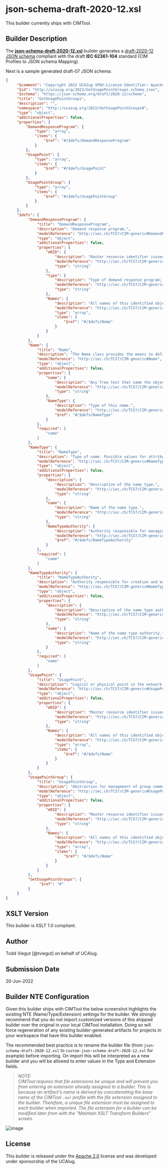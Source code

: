 # json-schema-draft-2020-12.xsl

This builder currently ships with CIMTool.

## Builder Description

The **[json-schema-draft-2020-12.xsl](json-schema-draft-2020-12.xsl)** builder generates a [draft-2020-12 JSON schema](https://json-schema.org/draft/2020-12/release-notes.html) compliant with the draft **IEC 62361-104** standard (CIM Profiles to JSON schema Mapping).

Next is a sample generated draft-07 JSON schema:

```JSON
{
     "$comment": "Copyright 2022 UCAIug SPDX-License-Identifier: Apache-2.0",
     "$id": "http://ucaiug.org/2022/GetUsagePointGroups.schema.json",
     "$schema": "https://json-schema.org/draft/2020-12/schema",
     "title": "GetUsagePointGroups",
     "description": "",
     "namespace": "http://ucaiug.org/2022/GetUsagePointGroups#",
     "type": "object",
     "additionalProperties": false,
     "properties": {
         "DemandResponseProgram": {
             "type": "array",
             "items": {
                 "$ref": "#/$defs/DemandResponseProgram"
             }
         },
         "UsagePoint": {
             "type": "array",
             "items": {
                 "$ref": "#/$defs/UsagePoint"
             }
         },
         "UsagePointGroup": {
             "type": "array",
             "items": {
                 "$ref": "#/$defs/UsagePointGroup"
             }
         }
     },
     "$defs": {
          "DemandResponseProgram": {
              "title": "DemandResponseProgram",
              "description": "Demand response program.",
              "modelReference": "http://iec.ch/TC57/CIM-generic#DemandResponseProgram",
              "type": "object",
              "additionalProperties": false,
              "properties": {
                  "mRID": {
                      "description": "Master resource identifier issued by a model authority. The mRID is unique within an exchange context. Global uniqueness is easily achieved by using a UUID, as specified in RFC 4122, for the mRID. The use of UUID is strongly recommended. For CIMXML data files in RDF syntax conforming to IEC 61970-552, the mRID is mapped to rdf:ID or rdf:about attributes that identify CIM object elements.",
                      "modelReference": "http://iec.ch/TC57/CIM-generic#IdentifiedObject.mRID",
                      "type": "string"
                  },
                  "type": {
                      "description": "Type of demand response program; examples are CPP (critical-peak pricing), RTP (real-time pricing), DLC (direct load control), DBP (demand bidding program), BIP (base interruptible program). Note that possible types change a lot and it would be impossible to enumerate them all.",
                      "modelReference": "http://iec.ch/TC57/CIM-generic#DemandResponseProgram.type",
                      "type": "string"
                  },
                  "Names": {
                      "description": "All names of this identified object.",
                      "modelReference": "http://iec.ch/TC57/CIM-generic#IdentifiedObject.Names",
                      "type": "array",
                      "items": {
                          "$ref": "#/$defs/Name"
                      }
                  }
              }
          },
          "Name": {
              "title": "Name",
              "description": "The Name class provides the means to define any number of human readable names for an object. A name is <b>not</b> to be used for defining inter-object relationships. For inter-object relationships instead use the object identification 'mRID'.",
              "modelReference": "http://iec.ch/TC57/CIM-generic#Name",
              "type": "object",
              "additionalProperties": false,
              "properties": {
                  "name": {
                      "description": "Any free text that name the object.",
                      "modelReference": "http://iec.ch/TC57/CIM-generic#Name.name",
                      "type": "string"
                  },
                  "NameType": {
                      "description": "Type of this name.",
                      "modelReference": "http://iec.ch/TC57/CIM-generic#Name.NameType",
                      "$ref": "#/$defs/NameType"
                  }
              },
              "required": [
                  "name"
              ]
          },
          "NameType": {
              "title": "NameType",
              "description": "Type of name. Possible values for attribute 'name' are implementation dependent but standard profiles may specify types. An enterprise may have multiple IT systems each having its own local name for the same object, e.g. a planning system may have different names from an EMS. An object may also have different names within the same IT system, e.g. localName as defined in CIM version 14. The definition from CIM14 is: The localName is a human readable name of the object. It is a free text name local to a node in a naming hierarchy similar to a file directory structure. A power system related naming hierarchy may be: Substation, VoltageLevel, Equipment etc. Children of the same parent in such a hierarchy have names that typically are unique among them.",
              "modelReference": "http://iec.ch/TC57/CIM-generic#NameType",
              "type": "object",
              "additionalProperties": false,
              "properties": {
                  "description": {
                      "description": "Description of the name type.",
                      "modelReference": "http://iec.ch/TC57/CIM-generic#NameType.description",
                      "type": "string"
                  },
                  "name": {
                      "description": "Name of the name type.",
                      "modelReference": "http://iec.ch/TC57/CIM-generic#NameType.name",
                      "type": "string"
                  },
                  "NameTypeAuthority": {
                      "description": "Authority responsible for managing names of this type.",
                      "modelReference": "http://iec.ch/TC57/CIM-generic#NameType.NameTypeAuthority",
                      "$ref": "#/$defs/NameTypeAuthority"
                  }
              },
              "required": [
                  "name"
              ]
          },
          "NameTypeAuthority": {
              "title": "NameTypeAuthority",
              "description": "Authority responsible for creation and management of names of a given type; typically an organization or an enterprise system.",
              "modelReference": "http://iec.ch/TC57/CIM-generic#NameTypeAuthority",
              "type": "object",
              "additionalProperties": false,
              "properties": {
                  "description": {
                      "description": "Description of the name type authority.",
                      "modelReference": "http://iec.ch/TC57/CIM-generic#NameTypeAuthority.description",
                      "type": "string"
                  },
                  "name": {
                      "description": "Name of the name type authority.",
                      "modelReference": "http://iec.ch/TC57/CIM-generic#NameTypeAuthority.name",
                      "type": "string"
                  }
              },
              "required": [
                  "name"
              ]
          },
          "UsagePoint": {
              "title": "UsagePoint",
              "description": "Logical or physical point in the network to which readings or events may be attributed. Used at the place where a physical or virtual meter may be located; however, it is not required that a meter be present.",
              "modelReference": "http://iec.ch/TC57/CIM-generic#UsagePoint",
              "type": "object",
              "additionalProperties": false,
              "properties": {
                  "mRID": {
                      "description": "Master resource identifier issued by a model authority. The mRID is unique within an exchange context. Global uniqueness is easily achieved by using a UUID, as specified in RFC 4122, for the mRID. The use of UUID is strongly recommended. For CIMXML data files in RDF syntax conforming to IEC 61970-552, the mRID is mapped to rdf:ID or rdf:about attributes that identify CIM object elements.",
                      "modelReference": "http://iec.ch/TC57/CIM-generic#IdentifiedObject.mRID",
                      "type": "string"
                  },
                  "Names": {
                      "description": "All names of this identified object.",
                      "modelReference": "http://iec.ch/TC57/CIM-generic#IdentifiedObject.Names",
                      "type": "array",
                      "items": {
                          "$ref": "#/$defs/Name"
                      }
                  }
              }
          },
          "UsagePointGroup": {
              "title": "UsagePointGroup",
              "description": "Abstraction for management of group communications within a two-way AMR system or the data for a group of related usage points. Commands can be issued to all of the usage points that belong to a usage point group using a defined group address and the underlying AMR communication infrastructure.",
              "modelReference": "http://iec.ch/TC57/CIM-generic#UsagePointGroup",
              "type": "object",
              "additionalProperties": false,
              "properties": {
                  "mRID": {
                      "description": "Master resource identifier issued by a model authority. The mRID is unique within an exchange context. Global uniqueness is easily achieved by using a UUID, as specified in RFC 4122, for the mRID. The use of UUID is strongly recommended. For CIMXML data files in RDF syntax conforming to IEC 61970-552, the mRID is mapped to rdf:ID or rdf:about attributes that identify CIM object elements.",
                      "modelReference": "http://iec.ch/TC57/CIM-generic#IdentifiedObject.mRID",
                      "type": "string"
                  },
                  "Names": {
                      "description": "All names of this identified object.",
                      "modelReference": "http://iec.ch/TC57/CIM-generic#IdentifiedObject.Names",
                      "type": "array",
                      "items": {
                          "$ref": "#/$defs/Name"
                      }
                  }
              }
          },
          "GetUsagePointGroups": {
               "$ref": "#"
          }
     }
}
```

## XSLT Version

This builder is XSLT 1.0 compliant.

## Author

Todd Viegut [@tviegut] on behalf of UCAIug.

## Submission Date

20-Jun-2022

## Builder NTE Configuration

Given this builder ships with CIMTool the below screenshot highlights the existing NTE (Name/Type/Extension) settings for the builder.  We strongly recommend that you do not import customized versions of this shipped builder over the original in your local CIMTool installation. Doing so will force regeneration of any existing builder-generated artifacts for projects in your workspace that have this builder enabled.

The recommended best practice is to rename the builder file  (from ```json-schema-draft-2020-12.xsl``` to ```custom-json-schema-draft-2020-12.xsl``` for example) before importing. On import this will be interpreted as a new builder and you will be allowed to enter values in the Type and Extension fields.

>*NOTE: </br>CIMTool requires that file extensions be unique and will prevent you from entering an extension already assigned to a builder. This is because an artifact's name is derived by concatenating the base name of the CIMTool ```.owl``` profile with the file extension assigned to the builder. Therefore, a unique file extension must be assigned to each builder when imported. The file extension for a builder can be modified later from with the "Maintain XSLT Transform Builders" screen.*

![image](import-builder.png)

## License

This builder is released under the [Apache 2.0](../../LICENSE) license and was developed under sponsorship of the UCAIug.
